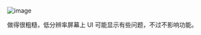 ![image](https://github.com/MnFeN/FFXIVLogSeparate/assets/85232361/ee6d18cc-09e1-43df-b062-e2a7526c6551)

做得很粗糙，低分辨率屏幕上 UI 可能显示有些问题，不过不影响功能。

